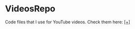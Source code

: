 # VideosRepo
Code files that I use for YouTube videos. Check them here: [[+]](https://youtube.com/@navirobayo)
